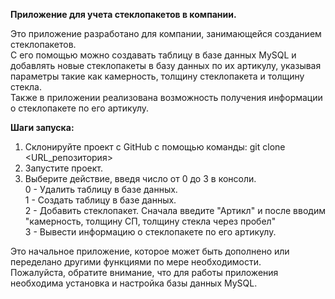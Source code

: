 **Приложение для учета стеклопакетов в компании.**  

Это приложение разработано для компании, занимающейся созданием стеклопакетов.   
С его помощью можно создавать таблицу в базе данных MySQL и добавлять новые стеклопакеты в базу данных по их артикулу, указывая параметры такие как камерность, толщину стеклопакета и толщину стекла.  
Также в приложении реализована возможность получения информации о стеклопакете по его артикулу.  

**Шаги запуска:**  
 1. Склонируйте проект с GitHub с помощью команды: git clone <URL_репозитория>  
 2. Запустите проект.  
 3. Выберите действие, введя число от 0 до 3 в консоли.  
    0 - Удалить таблицу в базе данных.  
    1 - Создать таблицу в базе данных.  
    2 - Добавить стеклопакет. Сначала введите "Артикл" и после вводим "камерность, толщину СП, толщину стекла через пробел"  
    3 - Вывести информацию о стеклопакете по его артикулу.

 
Это начальное приложение, которое может быть дополнено или переделано другими функциями по мере необходимости.  
Пожалуйста, обратите внимание, что для работы приложения необходима установка и настройка базы данных MySQL.
